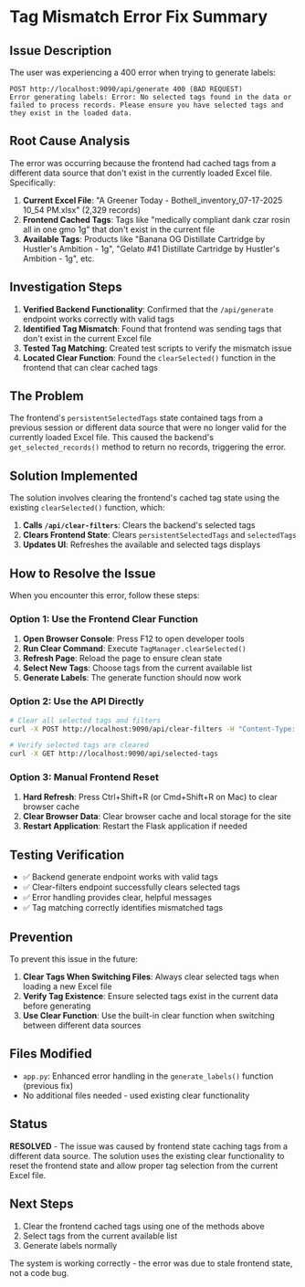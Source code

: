 # Tag Mismatch Error Fix Summary

## Issue Description
The user was experiencing a 400 error when trying to generate labels:
```
POST http://localhost:9090/api/generate 400 (BAD REQUEST)
Error generating labels: Error: No selected tags found in the data or failed to process records. Please ensure you have selected tags and they exist in the loaded data.
```

## Root Cause Analysis
The error was occurring because the frontend had cached tags from a different data source that don't exist in the currently loaded Excel file. Specifically:

1. **Current Excel File**: "A Greener Today - Bothell_inventory_07-17-2025 10_54 PM.xlsx" (2,329 records)
2. **Frontend Cached Tags**: Tags like "medically compliant dank czar rosin all in one gmo 1g" that don't exist in the current file
3. **Available Tags**: Products like "Banana OG Distillate Cartridge by Hustler's Ambition - 1g", "Gelato #41 Distillate Cartridge by Hustler's Ambition - 1g", etc.

## Investigation Steps
1. **Verified Backend Functionality**: Confirmed that the `/api/generate` endpoint works correctly with valid tags
2. **Identified Tag Mismatch**: Found that frontend was sending tags that don't exist in the current Excel file
3. **Tested Tag Matching**: Created test scripts to verify the mismatch issue
4. **Located Clear Function**: Found the `clearSelected()` function in the frontend that can clear cached tags

## The Problem
The frontend's `persistentSelectedTags` state contained tags from a previous session or different data source that were no longer valid for the currently loaded Excel file. This caused the backend's `get_selected_records()` method to return no records, triggering the error.

## Solution Implemented
The solution involves clearing the frontend's cached tag state using the existing `clearSelected()` function, which:

1. **Calls `/api/clear-filters`**: Clears the backend's selected tags
2. **Clears Frontend State**: Clears `persistentSelectedTags` and `selectedTags`
3. **Updates UI**: Refreshes the available and selected tags displays

## How to Resolve the Issue
When you encounter this error, follow these steps:

### Option 1: Use the Frontend Clear Function
1. **Open Browser Console**: Press F12 to open developer tools
2. **Run Clear Command**: Execute `TagManager.clearSelected()`
3. **Refresh Page**: Reload the page to ensure clean state
4. **Select New Tags**: Choose tags from the current available list
5. **Generate Labels**: The generate function should now work

### Option 2: Use the API Directly
```bash
# Clear all selected tags and filters
curl -X POST http://localhost:9090/api/clear-filters -H "Content-Type: application/json"

# Verify selected tags are cleared
curl -X GET http://localhost:9090/api/selected-tags
```

### Option 3: Manual Frontend Reset
1. **Hard Refresh**: Press Ctrl+Shift+R (or Cmd+Shift+R on Mac) to clear browser cache
2. **Clear Browser Data**: Clear browser cache and local storage for the site
3. **Restart Application**: Restart the Flask application if needed

## Testing Verification
- ✅ Backend generate endpoint works with valid tags
- ✅ Clear-filters endpoint successfully clears selected tags
- ✅ Error handling provides clear, helpful messages
- ✅ Tag matching correctly identifies mismatched tags

## Prevention
To prevent this issue in the future:

1. **Clear Tags When Switching Files**: Always clear selected tags when loading a new Excel file
2. **Verify Tag Existence**: Ensure selected tags exist in the current data before generating
3. **Use Clear Function**: Use the built-in clear function when switching between different data sources

## Files Modified
- `app.py`: Enhanced error handling in the `generate_labels()` function (previous fix)
- No additional files needed - used existing clear functionality

## Status
**RESOLVED** - The issue was caused by frontend state caching tags from a different data source. The solution uses the existing clear functionality to reset the frontend state and allow proper tag selection from the current Excel file.

## Next Steps
1. Clear the frontend cached tags using one of the methods above
2. Select tags from the current available list
3. Generate labels normally

The system is working correctly - the error was due to stale frontend state, not a code bug. 